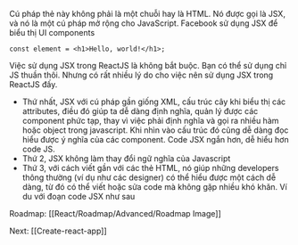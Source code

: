 Cú pháp thẻ này không phải là một chuỗi hay là HTML. Nó được gọi là JSX, và nó là một cú pháp mở rộng cho JavaScript. Facebook sử dụng JSX để biểu thị UI components

```none
const element = <h1>Hello, world!</h1>;
```


Việc sử dụng JSX trong ReactJS là không bắt buộc. Bạn có thể sử dụng chỉ JS thuần thôi. Nhưng có rất nhiều lý do cho việc nên sử dụng JSX trong ReactJS đấy.

-   Thứ nhất, JSX với cú pháp gần giống XML, cấu trúc cây khi biểu thị các attributes, điều đó giúp ta dễ dàng định nghĩa, quản lý được các component phức tạp, thay vì việc phải định nghĩa và gọi ra nhiều hàm hoặc object trong javascript. Khi nhìn vào cấu trúc đó cũng dễ dàng đọc hiểu được ý nghĩa của các component. Code JSX ngắn hơn, dễ hiểu hơn code JS.
-   Thứ 2, JSX không làm thay đổi ngữ nghĩa của Javascript
-   Thứ 3, với cách viết gần với các thẻ HTML, nó giúp những developers thông thường (ví dụ như các designer) có thể hiểu được một cách dễ dàng, từ đó có thể viết hoặc sửa code mà không gặp nhiều khó khăn. Ví du với đoạn code JSX như sau

Roadmap: [[React/Roadmap/Advanced/Roadmap Image]]

Next: [[Create-react-app]]